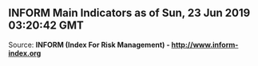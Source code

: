 ## INFORM Main Indicators as of Sun, 23 Jun 2019 03:20:42 GMT

Source: **INFORM (Index For Risk Management) - http://www.inform-index.org**